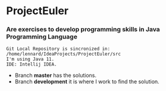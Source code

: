 # ProjectEuler
### Are exercises to develop programming skills in Java Programming Language

````
Git Local Repository is sincronized in: /home/lennard/IdeaProjects/ProjectEuler/src
I'm using Java 11.
IDE: Intellij IDEA.
````

* Branch **master** has the solutions.
* Branch **development** it is where I work to find the solution.

